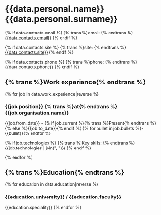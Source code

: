 # {{data.personal.name}} {{data.personal.surname}}

{% if data.contacts.email %}
{% trans %}email: {% endtrans %}[{{data.contacts.email}}](mailto:{{data.contacts.email}})
{% endif %}

{% if data.contacts.site %}
{% trans %}site: {% endtrans %}[{{data.contacts.site}}]({{data.contacts.site}})
{% endif %}

{% if data.contacts.phone %}
{% trans %}phone: {% endtrans %}{{data.contacts.phone}}
{% endif %}


## {% trans %}Work experience{% endtrans %}

{% for job in data.work_experience|reverse %}

### {{job.position}} {% trans %}at{% endtrans %} {{job.organisation.name}}
{{job.from_date}} - {% if job.current %}{% trans %}Present{% endtrans %}{% else %}{{job.to_date}}{% endif %}
{% for bullet in job.bullets %}- {{bullet}}{% endfor %}

{% if job.technologies %}
{% trans %}Key skills: {% endtrans %}{{job.technologies | join(", ")}}
{% endif %}

{% endfor %}

## {% trans %}Education{% endtrans %}

{% for education in data.education|reverse %}
### {{education.university}} / {{education.faculty}}
{{education.speciality}}
{% endfor %}
